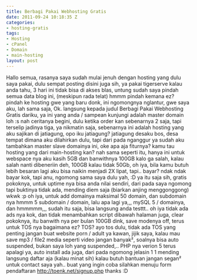 ```yaml
---
title: Berbagi Pakai Webhosting Gratis
date: 2011-09-24 10:18:35 Z
categories:
- hosting-gratis
tags:
- Hosting
- cPanel
- Domain
- main-hosting
layout: post
---
```


<p>Hallo semua, rasanya saya sudah mulai jenuh dengan hosting yang dulu saya pakai, dulu sempat posting disini juga sih, ya pakai tigerserve kalau anda tahu, 3 hari ini tidak bisa di akses blas, untung sudah saya pindah semua data blog ini, (meskipun rada telat) hmmm pindah kemana ez? pindah ke hosting gwe yang baru donk, ini ngomongnya nglantur, gwe saya aku, lah sama saja, Ok. langsung kepada judul Berbagi Pakai Webhosting Gratis dariku, ya ini yang anda / sampean kunjungi adalah master domain loh :s nah ceritanya begini, dulu ketika order kan sebenarnya 2 saja, tapi terselip jadinya tiga, ya nikmatin saja, sebenarnya ini adalah hosting yang aku sajikan di jatiagung, opo iku jatiagung? jatiagung desaku bos, desa tempat dimana aku dilahirkan dulu, tapi dari pada nganggur ya sudah aku tambahkan master slave domainya ini, oke apa aja fiturnya? kamu tau hosting yang dari main-hosting kan? nah sama seperti itu, hanya ini untuk webspace nya aku kasih 5GB dan banwithnya 100GB kalo ga salah, kalau salah nanti dibeneriin deh, 100GB kalau tidak 50Gb, oh iya, bila kamu butuh lebih besaran lagi aku bisa naikin menjadi 2X lipat, tapi.. bayar? ndak ndak bayar kok, tapi anu, ngomong sama saya dulu yah, :D ya itu saja sih, gratis pokoknya, untuk uptime nya bisa anda nilai sendiri, dari pada saya ngomong tapi buktinya tidak ada, mending diem saja (biarkan anjing menggonggong) wkwk :p oh iya, untuk add domainya maksimal 50 domain, dan subdomain nya hmmm 5 subdomain / domain, lalu apa lagi ya,,, mySQL 5 / domainya, dan hmmmmm,,, sudah itu saja, bisa langsung anda testtt.. oh iya tidak ada ads nya kok, dan tidak menambahkan script dibawah halaman juga, clear pokoknya, itu banwith nya per bulan 100GB dink, save modenya off, terus untuk TOS nya bagaimana ez? TOS? ayo tos dulu, tidak ada TOS yang penting jangan buat website porn / adult ya kawan, jijik saya, kalau mau save mp3 / file2 media seperti video jangan banyak², soalnya bisa auto suspended, bukan saya loh yang suspended,.. PHP nya verion 5 terus apalagi ya, auto install ada juga, dari pada ngomong jelasin 1 1 mending langsung daftar aja (kalau minat sih) kalau butuh bantuan jangan segan² untuk contact saya yah.. buat yang ingin coba silahkan menuju form pendaftaran <a href="http://toenk.net/signup.php" target="_blank">http://toenk.net/signup.php</a> thanks :D</p>